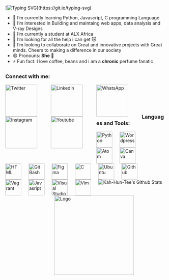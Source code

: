 [![Typing SVG](https://readme-typing-svg.demolab.com?font=Fira+Code&size=50&duration=5010&pause=1010&color=F7F7F7&center=true&vCenter=true&width=1000&height=100&lines=Hola!!!;Mi+nombre+es+marr%C3%B3n+terciopelo;My+name+is+Velvet%3A%3ABrown;Nice+to+know+you!)](https://git.io/typing-svg)

- 🔭 I’m currently learning Python, Javascript, C programming Language
- 👀 I’m interested in Building and maintaing web apps, data analysis and V-ray Designs
- 🌱 I’m currently a student at ALX Africa
- 🤔 I’m looking for all the help i can get 😿
- 💞️ I’m looking to collaborate on Great and innovative projects with Great minds. Cheers to making a difference in our society
- 😄 Pronouns: **She** 💃
- ⚡ Fun fact: I love coffee, beans and i am a **chronic** perfume fanatic






### Connect with me:

[<img align="left" alt="Twitter" width="100px" src="https://user-images.githubusercontent.com/114444517/199126082-02a62cff-efed-4f95-b4f4-caf6caa85889.svg" style="padding-right:40px;" />](https://twitter.com/BountyKahuntee)
[<img align="left" alt="Linkedin" width="100px" src="https://user-images.githubusercontent.com/114444517/199126391-daf343f7-f476-4369-9cc9-6c2981b1b0ab.svg" style="padding-right:40px;" />](https://www.linkedin.com/in/onayemi555)
[<img align="left" alt="WhatsApp" width="100px" src="https://user-images.githubusercontent.com/114444517/199125409-abe95d6f-d60e-4060-aa51-a68df8cbee81.svg" style="padding-right:40px;" />](https://wa.me/message/QR5YXQNWRRIAJ1)
[<img align="left" alt="Instagram" width="100px" src="https://user-images.githubusercontent.com/114444517/199126863-a572f84c-64c8-45cb-9147-c5319109ca35.svg" style="padding-right:40px;" />](https://www.instagram.com/the_velvet_brown)
[<img align="left" alt="Youtube" width="100px" src="(https://user-images.githubusercontent.com/114444517/199480867-ef3289a7-7be9-4e56-bdcd-f13924bc" style="padding-right:40px;" />](youtube.com/@Kah-Hun-Tee)



<br />
<br />
<br />
<br />





### Languages and Tools:

<img align="left" alt="Python" width="50px" src="https://cdn.jsdelivr.net/gh/devicons/devicon/icons/python/python-original.svg" style="padding-right:20px;" />
<img align="left" alt="Wordpress" width="50px" src="https://cdn.jsdelivr.net/gh/devicons/devicon/icons/wordpress/wordpress-plain.svg" style="padding-right:20px;" />
<img align="left" alt="Atom" width="50px" src="https://cdn.jsdelivr.net/gh/devicons/devicon/icons/atom/atom-original.svg" style="padding-right:20px;" />
<img align="left" alt="Canva" width="50px" src="https://cdn.jsdelivr.net/gh/devicons/devicon/icons/canva/canva-original.svg" style="padding-right:20px;" />
<img align="left" alt="HTML" width="50px" src="https://cdn.jsdelivr.net/gh/devicons/devicon/icons/html5/html5-original.svg" style="padding-right:20px;" />
<img align="left" alt="Git Bash" width="50px" src="https://cdn.jsdelivr.net/gh/devicons/devicon/icons/git/git-plain.svg" style="padding-right:20px;" />
<img align="left" alt="Figma" width="50px" src="https://cdn.jsdelivr.net/gh/devicons/devicon/icons/figma/figma-original.svg" style="padding-right:20px;" />
<img align="left" alt="C" width="50px" src="https://cdn.jsdelivr.net/gh/devicons/devicon/icons/c/c-original.svg" style="padding-right:20px;" />
<img align="left" alt="Ubuntu" width="50px" src="https://cdn.jsdelivr.net/gh/devicons/devicon/icons/ubuntu/ubuntu-plain.svg" style="padding-right:20px;" />
<img align="left" alt="Github" width="50px" src="https://user-images.githubusercontent.com/3369400/139447912-e0f43f33-6d9f-45f8-be46-2df5bbc91289.png" style="padding-right:20px;" />
<img align="left" alt="Vagrant" width="50px" src="https://cdn.jsdelivr.net/gh/devicons/devicon/icons/vagrant/vagrant-original.svg" style="padding-right:20px;" />
<img align="left" alt="Javasript" width="50px" src="https://cdn.jsdelivr.net/gh/devicons/devicon/icons/javascript/javascript-original.svg" style="padding-right:20px;" />
<img align="left" alt="Visual Studio Code" width="50px" src="https://cdn.jsdelivr.net/gh/devicons/devicon/icons/vscode/vscode-original.svg" style="padding-right:20px;" />
<img align="left" alt="Vim" width="50px" src="https://cdn.jsdelivr.net/gh/devicons/devicon/icons/vim/vim-original.svg" style="padding-right:20px;" />



<br />
<br />
<br />
<br />


<img align="left" alt="Kah-Hun-Tee's Github Stats" src="https://github-readme-stats.vercel.app/api?username=Kah-Hun-Tee&show_icons=true&hide_borders=true" />



<br />
<br />
<br />
<br />
<br />
<br />



















<img align="right" alt="Logo" width="250px" src="https://user-images.githubusercontent.com/114444517/198271325-e34594a3-c65c-46a4-a842-cb98a9b56f43.png" style="padding-right:100px;" />
